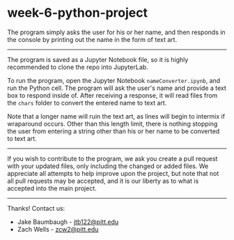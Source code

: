 # week-6-python-project

The program simply asks the user for his or her name, and then responds in the console by printing out the name in the form of text art.

-----------------------------------------------------

The program is saved as a Jupyter Notebook file, so it is highly recommended to clone the repo into JupyterLab.

To run the program, open the Jupyter Notebook `nameConverter.ipynb`, and run the Python cell. The program will ask the user's name and provide a text box to respond inside of. After receiving a response, it will read files from the `chars` folder to convert the entered name to text art.

Note that a longer name will ruin the text art, as lines will begin to intermix if wraparound occurs. Other than this length limit, there is nothing stopping the user from entering a string other than his or her name to be converted to text art.

-----------------------------------------------------

If you wish to contribute to the program, we ask you create a pull request with your updated files, only including the changed or added files. We appreciate all attempts to help improve upon the project, but note that not all pull requests may be accepted, and it is our liberty as to what is accepted into the main project.

-----------------------------------------------------

Thanks! Contact us:
 - Jake Baumbaugh - jtb122@pitt.edu
 - Zach Wells - zcw2@pitt.edu
